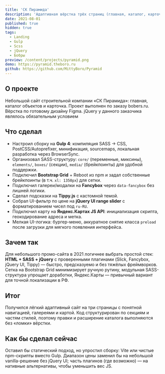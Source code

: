 ```yaml
---
title: 'СК Пирамида'
description: 'Адаптивная вёрстка трёх страниц (главная, каталог, карточка) по готовому дизайну.'
date: 2021-08-01
published: true
hidden: true
tags:
  - Landing
  - Gulp
  - Scss
  - jQuery
  - Бобры
preview: /content/projects/pyramid.png
demo: https://pyramid.theboro.ru
github: https://github.com/MittyBoro/Pyramid
---
```


## О проекте

Небольшой сайт строительной компании «СК Пирамида»: главная, каталог объектов и карточка. Проект выполнен по заказу bobers.ru. Вёрстка по готовому дизайну Figma. jQuery у данного заказчика являлось обязательным условием

## Что сделал

- Настроил сборку на **Gulp 4**: компиляция SASS → CSS, PostCSS/Autoprefixer, минификация, sourcemaps, локальная разработка через BrowserSync.
- Организовал SASS-структуру: `core/` (переменные, миксины), `elements/`, `boxes/` (секции), `media/` (брейкпоинты) для удобной поддержки.
- Подключил **Bootstrap Grid** + Reboot из npm и задал собственные брейкпоинты (в т.ч. `xl: 1350px`) для сетки.
- Подключил галереи/модалки на **Fancybox** через `data-fancybox` без лишней логики.
- Сделал подсказки на **Tippy.js** с кастомной темой.
- Собрал UI-фильтр по цене на **jQuery UI range slider** с форматированием чисел под `ru-RU`.
- Подключил карту на **Яндекс.Картах JS API**: инициализация скрипта, геокодирование адреса и метка.
- Мелкая UI-логика: бургер-меню, аккуратное снятие класса `preload` после загрузки для мягкого появления интерфейса.

## Зачем так

Для небольшого промо-сайта в 2021 логичнее выбрать простой стек: **HTML + SASS + jQuery** с проверенными плагинами (Slick, Fancybox, jQuery UI, Tippy) — быстро, предсказуемо и без тяжёлых фреймворков. Сетка на Bootstrap Grid минимизирует ручную рутину, модульная SASS-структура упрощает доработки, Яндекс.Карты — привычный вариант для точной локализации в РФ.

## Итог

Получился лёгкий адаптивный сайт на три страницы с понятной навигацией, галереями и картой. Код структурирован по секциям и частям стилей, поэтому правки и расширение каталога выполняются без «ломки» вёрстки.

## Как бы сделал сейчас

Оставил бы статический подход, но упростил сборку: Vite или чистые npm-скрипты вместо Gulp. Диапазон цены заменил бы на небольшой vanilla-решение без jQuery UI; часть плагинов (где возможно) — на нативные альтернативы, чтобы уменьшить вес JS.
